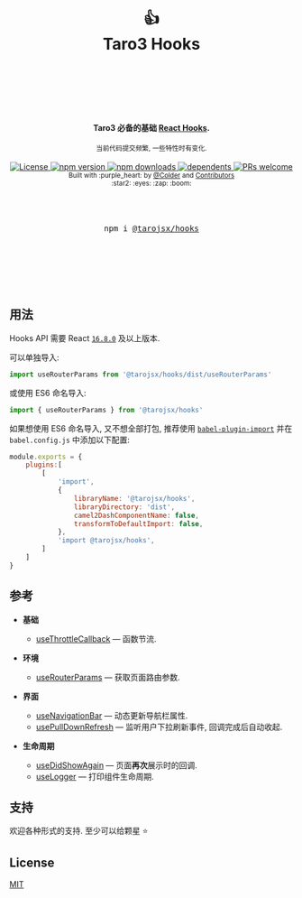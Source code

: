 <div align="center">
    <h1>
        <br/>
        <br/>
        👍
        <br />
        Taro3 Hooks
        <br />
        <br />
        <br />
        <br />
    </h1>
    <strong>Taro3 必备的基础 <a href="https://reactjs.org/docs/hooks-intro.html">React Hooks</a>.</strong>
    <br />
    <br />
    <sub>
    当前代码提交频繁, 一些特性时有变化.
    </sub>
    <br />
    <br />
    <a href="https://github.com/tarojsx/hooks/blob/master/LICENSE">
        <img src="https://badgen.net/github/license/tarojsx/hooks" alt="License" />
    </a>
    <a href="https://www.npmjs.com/package/@tarojsx/hooks">
        <img src="https://badgen.net/npm/v/@tarojsx/hooks" alt="npm version" />
    </a>
    <a href="https://www.npmjs.com/org/tarojsx">
        <img src="https://badgen.net/npm/dt/@tarojsx/hooks" alt="npm downloads" />
    </a>
    <a href="https://github.com/tarojsx/hooks/blob/master/package.json">
        <img src="https://badgen.net/github/dependents-pkg/tarojsx/hooks" alt="dependents" />
    </a>
    <a href="http://makeapullrequest.com">
        <img src="https://badgen.net/badge/PRs/welcome/green" alt="PRs welcome" />
    </a>
    <br />
    <sup>
        Built with :purple_heart: by
        <a href="https://github.com/cncolder">@Colder</a> and
        <a href="https://github.com/tarojsx/ui/graphs/contributors">
            Contributors
        </a>
        <br />
        :star2: :eyes: :zap: :boom:
    </sup>
    <br />
    <br />
    <br />
    <br />
    <pre>npm i <a href="https://www.npmjs.com/@tarojsx/hooks">@tarojsx/hooks</a></pre>
    <br />
    <br />
    <br />
    <br />
    <br />
</div>

## 用法

Hooks API 需要 React [`16.8.0`](https://reactjs.org/blog/2019/02/06/react-v16.8.0.html) 及以上版本.

可以单独导入:

```js
import useRouterParams from '@tarojsx/hooks/dist/useRouterParams'
```

或使用 ES6 命名导入:

```js
import { useRouterParams } from '@tarojsx/hooks'
```

如果想使用 ES6 命名导入, 又不想全部打包, 推荐使用 [`babel-plugin-import`](https://github.com/ant-design/babel-plugin-import) 并在 `babel.config.js` 中添加以下配置:

```js
module.exports = {
    plugins:[
        [
            'import',
            {
                libraryName: '@tarojsx/hooks',
                libraryDirectory: 'dist',
                camel2DashComponentName: false,
                transformToDefaultImport: false,
            },
            'import @tarojsx/hooks',
        ]
    ]
}
```

## 参考

- **基础**
  - [useThrottleCallback](./docs/useThrottleCallback.mdx) &mdash; 函数节流.

- **环境**
  - [useRouterParams](./docs/useRouterParams.mdx) &mdash; 获取页面路由参数.
  
- **界面**
  - [useNavigationBar](./docs/useNavigationBar.mdx) &mdash; 动态更新导航栏属性.
  - [usePullDownRefresh](./docs/usePullDownRefresh.mdx) &mdash; 监听用户下拉刷新事件, 回调完成后自动收起.

- **生命周期**
  - [useDidShowAgain](./docs/useDidShowAgain.mdx) &mdash; 页面**再次**展示时的回调.
  - [useLogger](./docs/useLogger.mdx) &mdash; 打印组件生命周期.

## 支持

欢迎各种形式的支持. 至少可以给颗星 :star:

## License

[MIT](LICENSE)
